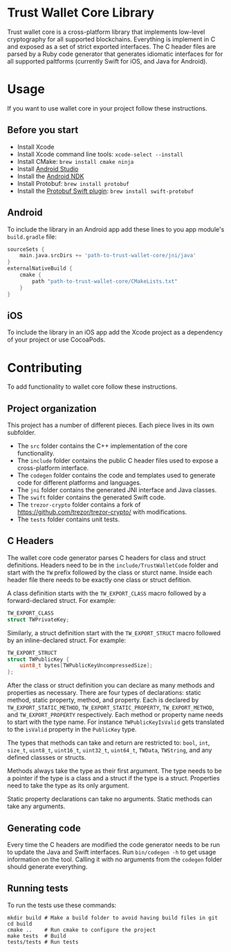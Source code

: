 # Trust Wallet Core Library

Trust wallet core is a cross-platform library that implements low-level cryptography for all supported blockchains. Everything is implement in C and exposed as a set of strict exported interfaces. The C header files are parsed by a Ruby code generator that generates idiomatic interfaces for for all supported paltforms (currently Swift for iOS, and Java for Android).

# Usage

If you want to use wallet core in your project follow these instructions.

## Before you start

* Install Xcode
* Install Xcode command line tools: `xcode-select --install`
* Install CMake: `brew install cmake ninja`
* Install [Android Studio](https://developer.android.com/studio/index.html)
* Install the [Android NDK](https://developer.android.com/ndk/guides/)
* Install Protobuf: `brew install protobuf`
* Install the [Protobuf Swift plugin](https://github.com/apple/swift-protobuf): `brew install swift-protobuf`

## Android

To include the library in an Android app add these lines to you app module's `build.gradle` file:

```groovy
sourceSets {
    main.java.srcDirs += 'path-to-trust-wallet-core/jni/java'
}
externalNativeBuild {
    cmake {
        path "path-to-trust-wallet-core/CMakeLists.txt"
    }
}
```

## iOS

To include the library in an iOS app add the Xcode project as a dependency of your project or use CocoaPods.

# Contributing

To add functionality to wallet core follow these instructions.

## Project organization

This project has a number of different pieces. Each piece lives in its own subfolder.
* The `src` folder contains the C++ implementation of the core functionality.
* The `include` folder contains the public C header files used to expose a cross-platform interface.
* The `codegen` folder contains the code and templates used to generate code for different platforms and languages.
* The `jni` folder contains the generated JNI interface and Java classes.
* The `swift` folder contains the generated Swift code.
* The `trezor-crypto` folder contains a fork of https://github.com/trezor/trezor-crypto/ with modifications.
* The `tests` folder contains unit tests.

## C Headers

The wallet core code generator parses C headers for class and struct definitions. Headers need to be in the `include/TrustWalletCode` folder and start with the `TW` prefix followed by the class or sturct name. Inside each header file there needs to be exactly one class or struct defition.

A class definition starts with the `TW_EXPORT_CLASS` macro followed by a forward-declared struct. For example:
```c
TW_EXPORT_CLASS
struct TWPrivateKey;
```

Similarly, a struct definition start with the `TW_EXPORT_STRUCT` macro followed by an inline-declared struct. For example:
```c
TW_EXPORT_STRUCT
struct TWPublicKey {
    uint8_t bytes[TWPublicKeyUncompressedSize];
};
```

After the class or struct definition you can declare as many methods and properties as necessary. There are four types of declarations: static method, static property, method, and property. Each is declared by `TW_EXPORT_STATIC_METHOD`, `TW_EXPORT_STATIC_PROPERTY`, `TW_EXPORT_METHOD`, and `TW_EXPORT_PROPERTY` respectively. Each method or property name needs to start with the type name. For instance `TWPublicKeyIsValid` gets translated to the `isValid` property in the `PublicKey` type.

The types that methods can take and return are restricted to: `bool`, `int`, `size_t`, `uint8_t`, `uint16_t`, `uint32_t`, `uint64_t`, `TWData`, `TWString`, and any defined classses or structs.

Methods always take the type as their first argument. The type needs to be a pointer if the type is a class and a struct if the type is a struct. Properties need to take the type as its only argument.

Static property declarations can take no arguments. Static methods can take any arguments.

## Generating code

Every time the C headers are modified the code generator needs to be run to update the Java and Swift interfaces. Run `bin/codegen -h` to get usage information on the tool. Calling it with no arguments from the `codegen` folder should generate everything.

## Running tests

To run the tests use these commands:

```shell
mkdir build # Make a build folder to avoid having build files in git
cd build
cmake ..    # Run cmake to configure the project
make tests  # Build
tests/tests # Run tests
```
